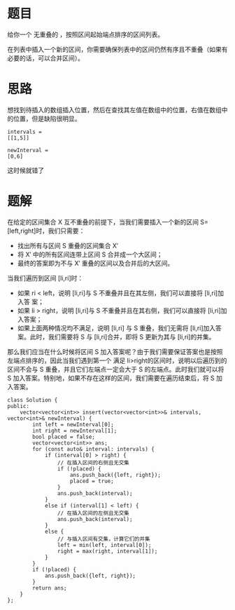 # 题目
给你一个 无重叠的 ，按照区间起始端点排序的区间列表。

在列表中插入一个新的区间，你需要确保列表中的区间仍然有序且不重叠（如果有必要的话，可以合并区间）。

# 思路
想找到待插入的数组插入位置，然后在查找其左值在数组中的位置，右值在数组中的位置，但是缺陷很明显。
```
intervals =
[[1,5]]

newInterval =
[0,6]
```
这时候就错了

# 题解

在给定的区间集合 X 互不重叠的前提下，当我们需要插入一个新的区间 S=[left,right]时，我们只需要：
- 找出所有与区间 S 重叠的区间集合 X′
- 将 X′ 中的所有区间连带上区间 S 合并成一个大区间；
- 最终的答案即为不与 X′ 重叠的区间以及合并后的大区间。    

当我们遍历到区间 [li,ri]时：
- 如果 ri < left，说明 [li,ri]与 S 不重叠并且在其左侧，我们可以直接将 [li,ri]加入答
案；
- 如果 li > right，说明 [li,ri]与 S 不重叠并且在其右侧，我们可以直接将 [li,ri]加入答案；
- 如果上面两种情况均不满足，说明 [li,ri] 与 S 重叠，我们无需将 [li,ri]加入答案。此时，我们需要将 S 与 [li,ri]合并，即将 S 更新为其与 [li,ri]的并集。

那么我们应当在什么时候将区间 S 加入答案呢？由于我们需要保证答案也是按照左端点排序的，因此当我们遇到第一个 满足 li>right的区间时，说明以后遍历到的区间不会与 S 重叠，并且它们左端点一定会大于 S 的左端点。此时我们就可以将 S 加入答案。特别地，如果不存在这样的区间，我们需要在遍历结束后，将 S 加入答案。
```
class Solution {
public:
    vector<vector<int>> insert(vector<vector<int>>& intervals, vector<int>& newInterval) {
        int left = newInterval[0];
        int right = newInterval[1];
        bool placed = false;
        vector<vector<int>> ans;
        for (const auto& interval: intervals) {
            if (interval[0] > right) {
                // 在插入区间的右侧且无交集
                if (!placed) {
                    ans.push_back({left, right});
                    placed = true;                    
                }
                ans.push_back(interval);
            }
            else if (interval[1] < left) {
                // 在插入区间的左侧且无交集
                ans.push_back(interval);
            }
            else {
                // 与插入区间有交集，计算它们的并集
                left = min(left, interval[0]);
                right = max(right, interval[1]);
            }
        }
        if (!placed) {
            ans.push_back({left, right});
        }
        return ans;
    }
};
```
